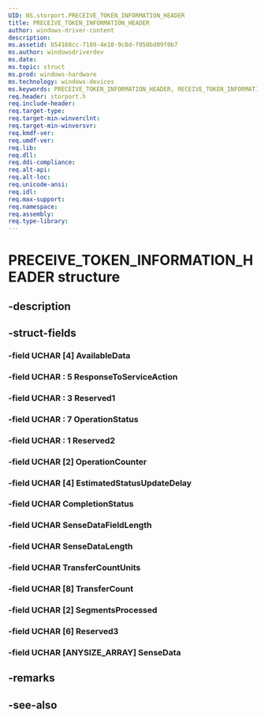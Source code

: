 ```yaml
---
UID: NS.storport.PRECEIVE_TOKEN_INFORMATION_HEADER
title: PRECEIVE_TOKEN_INFORMATION_HEADER
author: windows-driver-content
description: 
ms.assetid: b54168cc-7189-4e10-9c8d-f050bd09f0b7
ms.author: windowsdriverdev
ms.date: 
ms.topic: struct
ms.prod: windows-hardware
ms.technology: windows-devices
ms.keywords: PRECEIVE_TOKEN_INFORMATION_HEADER, RECEIVE_TOKEN_INFORMATION_HEADER, *PRECEIVE_TOKEN_INFORMATION_HEADER
req.header: storport.h
req.include-header:
req.target-type:
req.target-min-winverclnt:
req.target-min-winversvr:
req.kmdf-ver:
req.umdf-ver:
req.lib:
req.dll:
req.ddi-compliance:
req.alt-api:
req.alt-loc:
req.unicode-ansi:
req.idl:
req.max-support:
req.namespace:
req.assembly:
req.type-library:
---
```


# PRECEIVE_TOKEN_INFORMATION_HEADER structure

## -description



## -struct-fields

### -field UCHAR [4] AvailableData			
 	
### -field UCHAR  : 5 ResponseToServiceAction			
 	
### -field UCHAR  : 3 Reserved1			
 	
### -field UCHAR  : 7 OperationStatus			
 	
### -field UCHAR  : 1 Reserved2			
 	
### -field UCHAR [2] OperationCounter			
 	
### -field UCHAR [4] EstimatedStatusUpdateDelay			
 	
### -field UCHAR CompletionStatus			
 	
### -field UCHAR SenseDataFieldLength			
 	
### -field UCHAR SenseDataLength			
 	
### -field UCHAR TransferCountUnits			
 	
### -field UCHAR [8] TransferCount			
 	
### -field UCHAR [2] SegmentsProcessed			
 	
### -field UCHAR [6] Reserved3			
 	
### -field UCHAR [ANYSIZE_ARRAY] SenseData			
 	
## -remarks

## -see-also